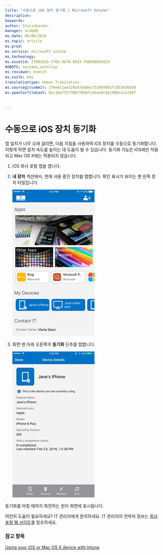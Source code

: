 ```yaml
---
title: "수동으로 iOS 장치 동기화 | Microsoft Intune"
description: 
keywords: 
author: Staciebarker
manager: arob98
ms.date: 06/06/2016
ms.topic: article
ms.prod: 
ms.service: microsoft-intune
ms.technology: 
ms.assetid: 2780101b-f703-4b78-9d33-f68490b9382d
ROBOTS: noindex,nofollow
ms.reviewer: esmich
ms.suite: ems
translationtype: Human Translation
ms.sourcegitcommit: 376e6c1ae229187ab8ec73390f091f1d534365dd
ms.openlocfilehash: bec18af35f3907299bfcbbae9c0e1998a3ce2507


---
```



# 수동으로 iOS 장치 동기화

앱 설치가 너무 오래 걸리면, 다음 지침을 사용하여 iOS 장치를 수동으로 동기화합니다. 이렇게 하면 설치 속도를 높이는 데 도움이 될 수 있습니다. 동기화 기능은 iOS에만 적용되고 Mac OS X에는 적용되지 않습니다.

1. iOS 회사 포털 앱을 엽니다.

2. **내 장치** 섹션에서, 현재 사용 중인 장치를 탭합니다. 확인 표시가 보이는 맨 왼쪽 장치 타일입니다.

    ![ios-sync-1-comp-portal-apps](./media/ios-sync-1-comp-portal-apps.png)

3.  화면 맨 아래 오른쪽의 **동기화** 단추를 탭합니다.

    ![ios-sync-2-sync-button](./media/ios-sync-2-sync-button.png)

동기화를 마칠 때까지 회전하는 원이 화면에 표시됩니다.

여전히 도움이 필요하세요? IT 관리자에게 문의하세요. IT 관리자의 연락처 정보는 [회사 포털 웹 사이트](http://portal.manage.microsoft.com)를 참조하세요.

### 참고 항목
[Using your iOS or Mac OS X device with Intune](using-your-ios-or-mac-os-x-device-with-intune.md)


<!--HONumber=Jul16_HO3-->


